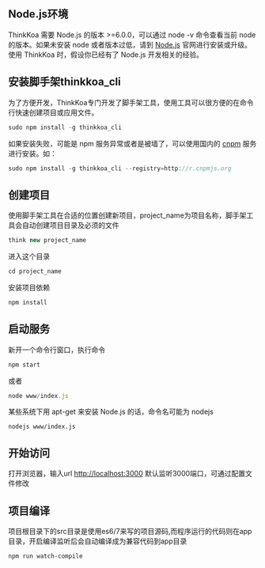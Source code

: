 ## Node.js环境

ThinkKoa 需要 Node.js 的版本 >=6.0.0，可以通过 node -v 命令查看当前 node 的版本。如果未安装 node 或者版本过低，请到 [Node.js](https://nodejs.org/) 官网进行安装或升级。
使用 ThinkKoa 时，假设你已经有了 Node.js 开发相关的经验。

## 安装脚手架thinkkoa_cli

为了方便开发，ThinkKoa专门开发了脚手架工具，使用工具可以很方便的在命令行快速创建项目或应用文件。

```js
sudo npm install -g thinkkoa_cli
```

如果安装失败，可能是 npm 服务异常或者是被墙了，可以使用国内的 [cnpm](http://npm.taobao.org/) 服务进行安装。如：

```js
sudo npm install -g thinkkoa_cli --registry=http://r.cnpmjs.org
```

## 创建项目

使用脚手架工具在合适的位置创建新项目，project_name为项目名称，脚手架工具会自动创建项目目录及必须的文件

```js
think new project_name
```

进入这个目录

```js
cd project_name
```

安装项目依赖

```js
npm install
```

## 启动服务

新开一个命令行窗口，执行命令

```js
npm start
```

或者

```js
node www/index.js
```

某些系统下用 apt-get 来安装 Node.js 的话，命令名可能为 nodejs

```
nodejs www/index.js
```

## 开始访问

打开浏览器，输入url [http://localhost:3000](http://localhost:3000) 默认监听3000端口，可通过配置文件修改

## 项目编译

项目根目录下的src目录是使用es6/7来写的项目源码,而程序运行的代码则在app目录，开启编译监听后会自动编译成为兼容代码到app目录

```
npm run watch-compile
```